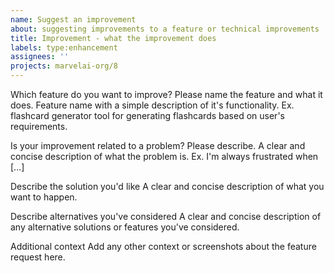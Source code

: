 ```yaml
---
name: Suggest an improvement
about: suggesting improvements to a feature or technical improvements
title: Improvement - what the improvement does
labels: type:enhancement
assignees: ''
projects: marvelai-org/8
---
```


Which feature do you want to improve? Please name the feature and what it does. 
Feature name with a simple description of it's functionality. Ex. flashcard generator tool for generating flashcards based on user's requirements.

Is your improvement related to a problem? Please describe. A clear and concise description of what the problem is. Ex. I'm always frustrated when [...]

Describe the solution you'd like A clear and concise description of what you want to happen.

Describe alternatives you've considered A clear and concise description of any alternative solutions or features you've considered.

Additional context Add any other context or screenshots about the feature request here.
